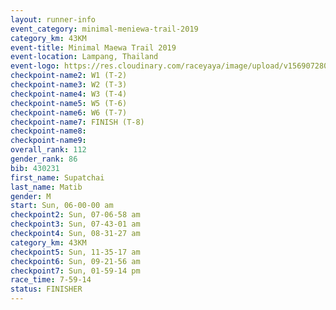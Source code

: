 ```yaml
---
layout: runner-info 
event_category: minimal-meniewa-trail-2019 
category_km: 43KM
event-title: Minimal Maewa Trail 2019 
event-location: Lampang, Thailand 
event-logo: https://res.cloudinary.com/raceyaya/image/upload/v1569072805/logo/minimal-trail_ktnvsp.jpg 
checkpoint-name2: W1 (T-2) 
checkpoint-name3: W2 (T-3) 
checkpoint-name4: W3 (T-4) 
checkpoint-name5: W5 (T-6) 
checkpoint-name6: W6 (T-7) 
checkpoint-name7: FINISH (T-8) 
checkpoint-name8: 
checkpoint-name9: 
overall_rank: 112
gender_rank: 86
bib: 430231
first_name: Supatchai
last_name: Matib
gender: M
start: Sun, 06-00-00 am
checkpoint2: Sun, 07-06-58 am
checkpoint3: Sun, 07-43-01 am
checkpoint4: Sun, 08-31-27 am
category_km: 43KM
checkpoint5: Sun, 11-35-17 am
checkpoint6: Sun, 09-21-56 am
checkpoint7: Sun, 01-59-14 pm
race_time: 7-59-14
status: FINISHER
---
```

